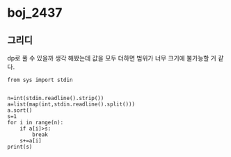# boj_2437
## 그리디

dp로 풀 수 있을까 생각 해봤는데 값을 모두 더하면 범위가 너무 크기에 불가능할 거 같다.


```python3
from sys import stdin


n=int(stdin.readline().strip())
a=list(map(int,stdin.readline().split()))
a.sort()
s=1
for i in range(n):
    if a[i]>s:
        break
    s+=a[i]
print(s)
```
